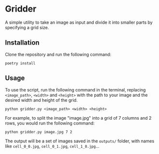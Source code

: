 # Gridder
A simple utility to take an image as input and divide it into smaller parts by specifying a grid size.

## Installation

Clone the repository and run the following command:

    poetry install

## Usage

To use the script, run the following command in the terminal, replacing `<image_path>`, `<width>` and `<height>` with the path to your image and the desired width and height of the grid.

    python gridder.py <image_path> <width> <height>

For example, to split the image "image.jpg" into a grid of 7 columns and 2 rows, you would run the following command:

    python gridder.py image.jpg 7 2

The output will be a set of images saved in the `outputs/` folder, with names like `cell_0_0.jpg`, `cell_0_1.jpg`, `cell_1_0.jpg`...
